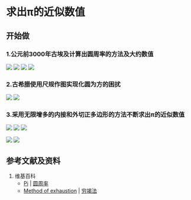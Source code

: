 # 求出π的近似数值

## 开始做

### 1.公元前3000年古埃及计算出圆周率的方法及大约数值
![](/images/欧几里得几何/圆周率和三角函数/求出π的近似数值/1a1.jpg)
![](/images/欧几里得几何/圆周率和三角函数/求出π的近似数值/1a2.jpg)
![](/images/欧几里得几何/圆周率和三角函数/求出π的近似数值/1a3.jpg)
![](/images/欧几里得几何/圆周率和三角函数/求出π的近似数值/1a4.jpg)

### 2.古希腊使用尺规作图实现化圆为方的困扰
![](/images/欧几里得几何/圆周率和三角函数/求出π的近似数值/2a1.jpg)
![](/images/欧几里得几何/圆周率和三角函数/求出π的近似数值/2a2.jpg)

### 3.采用无限增多的内接和外切正多边形的方法不断求出π的近似数值
![](/images/欧几里得几何/圆周率和三角函数/求出π的近似数值/3a1.jpg)
![](/images/欧几里得几何/圆周率和三角函数/求出π的近似数值/3a2.jpg)
![](/images/欧几里得几何/圆周率和三角函数/求出π的近似数值/3a3.jpg)

![](/images/欧几里得几何/圆周率和三角函数/求出π的近似数值/4a1.jpg)
![](/images/欧几里得几何/圆周率和三角函数/求出π的近似数值/4a2.jpg)

## 参考文献及资料

1. 维基百科
	- [Pi](https://en.wikipedia.org/wiki/Pi) | [圆周率](https://zh.wikipedia.org/wiki/%E5%9C%93%E5%91%A8%E7%8E%87) 
	- [Method of exhaustion](https://en.wikipedia.org/wiki/Method_of_exhaustion) | [穷竭法](https://zh.wikipedia.org/wiki/穷竭法) 	
